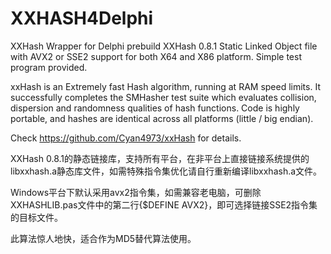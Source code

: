 # XXHASH4Delphi
XXHash Wrapper for Delphi
prebuild XXHash 0.8.1 Static Linked Object file with AVX2 or SSE2 support for both X64 and X86 platform.
Simple test program provided.
 
xxHash is an Extremely fast Hash algorithm, running at RAM speed limits. It successfully completes the SMHasher test suite which evaluates collision, dispersion and randomness qualities of hash functions. Code is highly portable, and hashes are identical across all platforms (little / big endian).

Check https://github.com/Cyan4973/xxHash for details.

XXHash 0.8.1的静态链接库，支持所有平台，在非平台上直接链接系统提供的libxxhash.a静态库文件，如需特殊指令集优化请自行重新编译libxxhash.a文件。

Windows平台下默认采用avx2指令集，如需兼容老电脑，可删除XXHASHLIB.pas文件中的第二行{$DEFINE AVX2}，即可选择链接SSE2指令集的目标文件。

此算法惊人地快，适合作为MD5替代算法使用。
